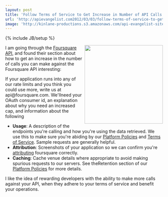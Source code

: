 ```yaml
---
layout: post
title: 'Follow Terms of Service to Get Increase in Number of API Calls'
url: 'http://apievangelist.com2012/03/03/follow-terms-of-service-to-get-increase-in-number-of-api-calls/'
image: 'http://kinlane-productions.s3.amazonaws.com/api-evangelist-site/blog/foursquare_logo.png'
---
```

{% include JB/setup %}
<p>
     <a title="Foursquare API" href="https://developer.foursquare.com"><img src="http://kinlane-productions.s3.amazonaws.com/foursquare/foursquare_logo.png"  width="250" align="right" /></a>
</p>
<p>
     I am going through the <a title="Foursquare API" href="https://developer.foursquare.com">Foursquare API</a>, and found their section about how to get an increase in the number of calls you can make against the Foursquare API interesting:
</p>
<p>
     If your application runs into any of our rate limits and you think you could use more, write us at api@foursquare.com. We'llneed your OAuth consumer id, an explanation about why you need an increased cap, and information about the following 
</p>
<ul>
     <li>
          <strong>Usage</strong>: A description of the endpoints you're calling and how you're using the data retrieved. We use this to make sure you're abiding by our <a href="https://foursquare.com/legal/api/platformpolicy">Platform Policies</a> and <a href="https://foursquare.com/legal/terms">Terms of Service</a>. Sample requests are generally helpful.
     </li>
     <li>
          <strong>Attribution</strong>: Screenshots of your application so we can confirm you're <a href="https://developer.foursquare.com/overview/attribution.html">attributing</a> foursquare correctly.
     </li>
     <li>
          <strong>Caching</strong>: Cache venue details where appropriate to avoid making spurious requests to our servers. See theRetention section of our <a href="https://foursquare.com/legal/api/platformpolicy">Platform Policies</a> for more details.
     </li>
</ul>
<p>
     I like the idea of rewarding developers with the ability to make more calls against your API, when they adhere to your terms of service and benefit your operations.
</p>
